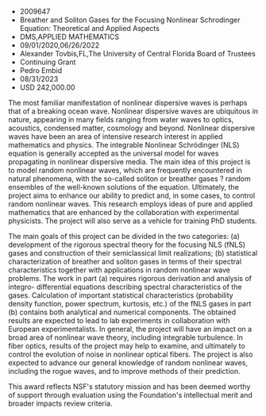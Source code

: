 
* 2009647
* Breather and Soliton Gases for the Focusing Nonlinear Schrodinger Equation: Theoretical and Applied Aspects
* DMS,APPLIED MATHEMATICS
* 09/01/2020,06/26/2022
* Alexander Tovbis,FL,The University of Central Florida Board of Trustees
* Continuing Grant
* Pedro Embid
* 08/31/2023
* USD 242,000.00

The most familiar manifestation of nonlinear dispersive waves is perhaps that of
a breaking ocean wave. Nonlinear dispersive waves are ubiquitous in nature,
appearing in many fields ranging from water waves to optics, acoustics,
condensed matter, cosmology and beyond. Nonlinear dispersive waves have been an
area of intensive research interest in applied mathematics and physics. The
integrable Nonlinear Schrödinger (NLS) equation is generally accepted as the
universal model for waves propagating in nonlinear dispersive media. The main
idea of this project is to model random nonlinear waves, which are frequently
encountered in natural phenomena, with the so-called soliton or breather gases ?
random ensembles of the well-known solutions of the equation. Ultimately, the
project aims to enhance our ability to predict and, in some cases, to control
random nonlinear waves. This research employs ideas of pure and applied
mathematics that are enhanced by the collaboration with experimental physicists.
The project will also serve as a vehicle for training PhD students.

The main goals of this project can be divided in the two categories: (a)
development of the rigorous spectral theory for the focusing NLS (fNLS) gases
and construction of their semiclassical limit realizations; (b) statistical
characterization of breather and soliton gases in terms of their spectral
characteristics together with applications in random nonlinear wave problems.
The work in part (a) requires rigorous derivation and analysis of integro-
differential equations describing spectral characteristics of the gases.
Calculation of important statistical characteristics (probability density
function, power spectrum, kurtosis, etc.) of the fNLS gases in part (b) contains
both analytical and numerical components. The obtained results are expected to
lead to lab experiments in collaboration with European experimentalists. In
general, the project will have an impact on a broad area of nonlinear wave
theory, including integrable turbulence. In fiber optics, results of the project
may help to examine, and ultimately to control the evolution of noise in
nonlinear optical fibers. The project is also expected to advance our general
knowledge of random nonlinear waves, including the rogue waves, and to improve
methods of their prediction.

This award reflects NSF's statutory mission and has been deemed worthy of
support through evaluation using the Foundation's intellectual merit and broader
impacts review criteria.
